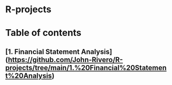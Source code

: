 # R-projects

# Table of contents

## [1. Financial Statement Analysis] (https://github.com/John-Rivero/R-projects/tree/main/1.%20Financial%20Statement%20Analysis)
